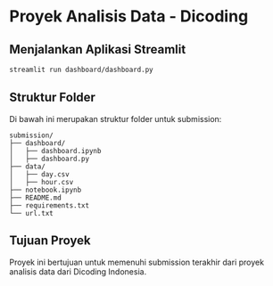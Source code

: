 # Proyek Analisis Data - Dicoding

## Menjalankan Aplikasi Streamlit

```bash
streamlit run dashboard/dashboard.py
```

## Struktur Folder

Di bawah ini merupakan struktur folder untuk submission:

```text
submission/
├── dashboard/
│   ├── dashboard.ipynb
│   ├── dashboard.py
├── data/
│   ├── day.csv
│   ├── hour.csv
├── notebook.ipynb
├── README.md
├── requirements.txt
└── url.txt
```

## Tujuan Proyek

Proyek ini bertujuan untuk memenuhi submission terakhir dari proyek analisis data dari Dicoding Indonesia.
